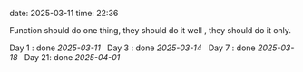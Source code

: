 date: 2025-03-11
time: 22:36

Function should do one thing, they should do it well , they should do it only.

Day 1 : done *2025-03-11*  
Day 3 : done *2025-03-14*  
Day 7 : done *2025-03-18*  
Day 21: done *2025-04-01*
